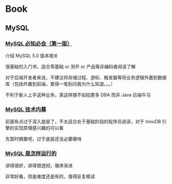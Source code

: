 # Book

## MySQL

### [MySQL 必知必会（第一版）](https://book.douban.com/subject/3354490/)

介绍 MySQL 5.0 版本相关

很基础的入门书，适合零基础 or 测开 or 产品等非编码者阅读了解

对于后端开发者来说，不建议将存储过程、游标、触发器等将业务逻辑外置到数据库（包括外置到前端，累得一笔别问我为什么知道。。。）

不利于新人上手这种业务，真这样搞不如招更多 DBA 而非 Java 后端牛马

### [MySQL 技术内幕](https://book.douban.com/subject/24708143/)

前面有点过于深入底层了，不太适合处于基础阶段的程序员阅读，对于 InnoDB 引擎的实现原理感兴趣的可以看

先暂时搁置吧，过于底层还没必要硬啃

### [MySQL 是怎样运行的](https://book.douban.com/subject/35231266/)

讲得很好，讲得很透彻，循序渐进

非常好看，但是难度还是有的，值得反复精读
